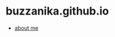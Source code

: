 # buzzanika.github.io
<html>
<body>
<div> 
        <nav>
                <ul>
                        <li>
                                <a href="mainpage.html" > about me </a>
                        </li>
                </ul>
        </nav>
</div>

</body>
</html>

